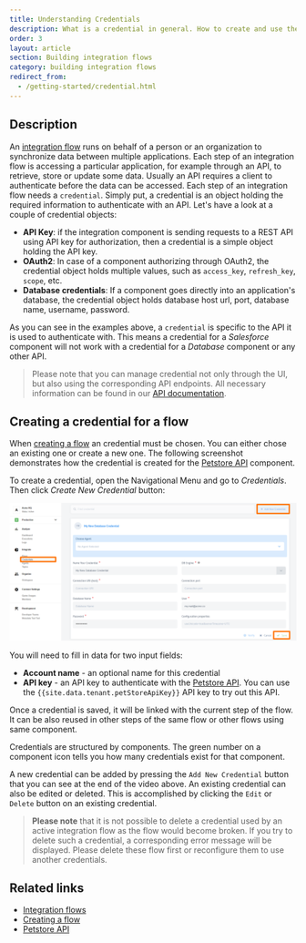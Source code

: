 ```yaml
---
title: Understanding Credentials
description: What is a credential in general. How to create and use the credential in your integration components.
order: 3
layout: article
section: Building integration flows
category: building integration flows
redirect_from:
  - /getting-started/credential.html
---
```


## Description

An [integration flow](/getting-started/integration-flow) runs on behalf of a person or an
organization to synchronize data between multiple applications. Each step
of an integration flow is accessing a particular application, for example
through an API, to retrieve, store or update some data. Usually
an API requires a client to authenticate before the data can be accessed.
Each step of an integration flow needs a `credential`. Simply
put, a credential is an object holding the required information to
authenticate with an API. Let's have a look at a couple of credential
objects:

*   **API Key**: if the integration component is sending requests to a REST API
using API key for authorization, then a credential is a simple object
holding the API key.
*   **OAuth2**: In case of a component authorizing through OAuth2, the credential
object holds multiple values, such as `access_key`, `refresh_key`, `scope`, etc.
*   **Database credentials**: If a component goes directly into an application's
database, the credential object holds database host url, port, database name,
username, password.

As you can see in the examples above, a `credential` is specific to the
API it is used to authenticate with. This means a credential for a
*Salesforce* component will not work with a credential for a *Database*
component or any other API.

> Please note that you can manage credential not only through the UI, but also using the corresponding API endpoints. All necessary information can be found in our [API documentation]({{site.data.tenant.apiDocsUri}}/v2#/credentials).

## Creating a credential for a flow

When [creating a flow](/getting-started/first-flow) an credential must be chosen. You can
either chose an existing one or create a new one. The following screenshot
demonstrates how the credential is created for the [Petstore API]({{site.data.tenant.petStoreDocs}})
component.

To create a credential, open the Navigational Menu and go to *Credentials*. Then click *Create New Credential* button:

![Petstore API - Creating a credential for a flow](/assets/img/getting-started/credential/creds.png)

You will need to fill in data for two input fields:
-   **Account name** - an optional name for this credential
-   **API key** - an API key to authenticate with the
[Petstore API]({{site.data.tenant.petStoreDocs}}). You can use the
`{{site.data.tenant.petStoreApiKey}}` API key to try out this API.

Once a credential is saved, it will be linked with the current step of
the flow. It can be also reused in other steps of the same flow or other
flows using same component.

Credentials are structured by components. The green number on a component icon tells you how many credentials exist for that component.

A new credential can be added by pressing the `Add New Credential` button that you can see at the end of the video above. An existing credential can also be edited or deleted. This is accomplished by clicking the `Edit` or `Delete` button on an existing credential.

>**Please note** that it is not possible to delete a credential used by an active integration flow as the flow would become broken. If you try to delete such a credential, a corresponding error message will be displayed. Please delete these flow first or reconfigure them to use another credentials.

## Related links

- [Integration flows](/getting-started/integration-flow)
- [Creating a flow](/getting-started/first-flow)
- [Petstore API]({{site.data.tenant.petStoreDocs}})
